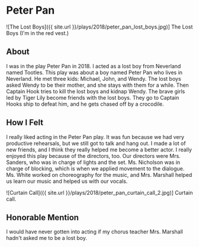 # Peter Pan

![The Lost Boys]({{ site.url }}/plays/2018/peter_pan_lost_boys.jpg)]
The Lost Boys (I'm in the red vest.)

## About
I was in the play Peter Pan in 2018. I acted as a lost boy from Neverland named Tootles. This play was about a boy named Peter Pan who lives in Neverland. He met three kids: Michael, John, and Wendy. The lost boys asked Wendy to be their mother, and she stays with them for a while. Then Captain Hook tries to kill the lost boys and kidnap Wendy. The brave girls led by Tiger Lily become friends with the lost boys. They go to Captain Hooks ship to defeat him, and he gets chased off by a crocodile.

## How I Felt
I really liked acting in the Peter Pan play. It was fun because we had very productive rehearsals, but we still got to talk and hang out. I made a lot of new friends, and I think they really helped me become a better actor. I really enjoyed this play because of the directors, too. Our directors were Mrs. Sanders, who was in charge of lights and the set. Ms. Nicholson was in charge of blocking, which is when we applied movement to the dialogue. Ms. White worked on choreography for the music, and Mrs. Marshall helped us learn our music and helped us with our vocals.

![Curtain Call]({{ site.url }}/plays/2018/peter_pan_curtain_call_2.jpg)]
Curtain call.

## Honorable Mention
I would have never gotten into acting if my chorus teacher Mrs. Marshall hadn't asked me to be a lost boy.
